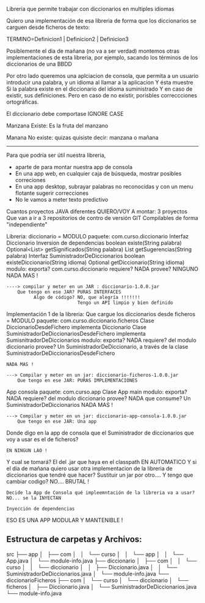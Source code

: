 Libreria que permite trabajar con diccionarios en multiples idiomas

Quiero una implementación de esa libreria de forma que los diccionarios
se carguen desde ficheros de texto:

TERMINO=Definicion1 | Definicion2 | Definicion3

Posiblemente el dia de mañana (no va a ser verdad) montemos otras implementaciones
de esta libreria, por ejemplo, sacando los términos de los diccionarios de una BBDD

Por otro lado queremos una aplciacion de consola, que permita a un usuario 
introducir una palabra, y un idioma al llamar a la aplicacion
Y ésta muestre Si la palabra existe en el diccionario del idioma suministrado
Y en caso de existir, sus definiciones.
Pero en caso de no existir, porisbles correccciones ortográficas.

El diccionario debe comportase IGNORE CASE

Manzana
Existe: Es la fruta del manzano

Manana
No existe: quizas quisiste decir: manzana o mañana

--- 
Para que podría ser útil nuestra libreria,
- aparte de para montar nuestra app de consola
- En una app web, en cualquier caja de búsqueda, mostrar posibles correciones
- En una app desktop, subrayar palabras no reconocidas y con un menu flotante sugerir correcciones
- No le vamos a meter texto predictivo


Cuantos proyectos JAVA diferentes QUIERO/VOY A montar: 3 proyectos 
Que van a ir a 3 repositorios de contro de versión GIT
Compilables de forma "independiente"

Libreria: diccionario = MODULO
    paquete: com.curso.diccionario
                Interfaz Diccionario                                            Inversion de dependencias
                    boolean existe(String palabra)
                    Optional<List<String>> getSignificados(String palabra)
                    List<String> getSugerencias(String palabra)
                Interfaz SuministradorDeDiccionarios
                    boolean existeDiccionario(String idioma)
                    Optional<Diccionario> getDiccionario(String idioma)
        modulo: 
            exporta? com.curso.diccionario
            requiere? NADA
            provee?   NINGUNO
    NADA MAS !

    ----> compilar y meter en un JAR : diccionario-1.0.0.jar
        Que tengo en ese JAR? PURAS INTERFACES 
              Algo de código? NO, que alegría !!!!!!!
                              Tengo un API limpio y bien definido

Implementación 1 de la libreria: Que cargue los diccionarios desde ficheros = MODULO
    paquete: com.curso.diccionario.ficheros
                Clase DiccionarioDesdeFichero implementa Diccionario
                Clase SuministradorDeDiccionariosDesdeFichero implementa SumisnitradorDeDiccionarios
        modulo:
            exporta? NADA
            requiere? del modulo diccionario
            provee?  Un SuministradorDeDiccionario, 
                            a través de la clase SuministradorDeDiccionariosDesdeFichero

    NADA MAS !

    ---> Compilar y meter en un jar: diccionario-ficheros-1.0.0.jar
        Que tengo en ese JAR: PURAS IMPLEMENTACIONES

App consola
    paquete: com.curso.app
            Clase App
                main
        modulo:
            exporta? NADA
            requiere? del modulo diccionario
            provee? NADA
            que consume? Un SuministradorDeDiccionarios
    NADA MAS !

    ---> Compilar y meter en un jar: diccionario-app-consola-1.0.0.jar
        Que tengo en ese JAR: Una app

Donde digo en la app de consola que el Suministrador de diccionarios que voy a usar es el de ficheros?

    EN NINGUN LAO !

Y cual se tomará? 
    El del .jar que haya en el classpath EN AUTOMATICO 
    Y si el dia de mañana quiero usar otra implementacion de la libreria de diccionarios que tendré que hacer?
        Sustituir un jar por otro.... Y tengo que cambiar codigo? NO.... BRUTAL !
        
    Decide la App de Consola qué impleemntación de la libreria va a usar? NO... se la INYECTAN
                                                                          Inyección de dependencias

ESO ES UNA APP MODULAR Y MANTENIBLE !


## Estructura de carpetas y Archivos:
src
├── app
│   ├── com
│   │   └── curso
│   │       └── app
│   │           └── App.java
│   └── module-info.java
├── diccionario
│   ├── com
│   │   └── curso
│   │       └── diccionario
│   │           ├── Diccionario.java
│   │           └── SuministradorDeDiccionarios.java
│   └── module-info.java
└── diccionarioFicheros
    ├── com
    │   └── curso
    │       └── diccionario
    │           └── ficheros
    │               ├── Diccionario.java
    │               └── SuministradorDeDiccionarios.java
    └── module-info.java
